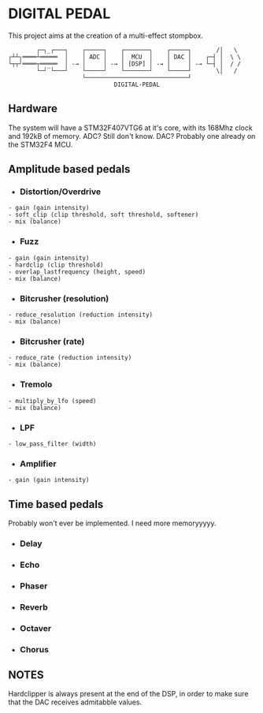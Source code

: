# DIGITAL PEDAL
This project aims at the creation of a multi-effect stompbox.
```
        ┌─┐_┌───┐    ┌─────┐    ┌───────┐    ┌─────┐       /│   \
┌┴┴┐════┴═════  │    │ ADC │    │  MCU  │    │ DAC │    ┌─┤ │  \ \
└┬┬┘════┬═════  │ -→ │     │ -→ │ [DSP] │ -→ │     │ -→ └─┤ │  / /
        └─┘‾└───┘    └─────┘    └───────┘    └─────┘       \│   /
                     └─────────────────────────────┘
                              DIGITAL-PEDAL
```

## Hardware
The system will have a STM32F407VTG6 at it's core, with its 168Mhz clock and 192kB of memory.
ADC? Still don't know.
DAC? Probably one already on the STM32F4 MCU.

## Amplitude based pedals

- ### Distortion/Overdrive
```
- gain (gain intensity)
- soft_clip (clip threshold, soft threshold, softener)
- mix (balance)
```

- ### Fuzz
```
- gain (gain intensity)
- hardclip (clip threshold)
- overlap_lastfrequency (height, speed)
- mix (balance)
```

- ### Bitcrusher (resolution)
```
- reduce_resolution (reduction intensity)
- mix (balance)
```

- ### Bitcrusher (rate)
```
- reduce_rate (reduction intensity)
- mix (balance)
```

- ### Tremolo
```
- multiply_by_lfo (speed)
- mix (balance)
```

- ### LPF
```
- low_pass_filter (width)
```

- ### Amplifier
```
- gain (gain intensity)
```

## Time based pedals
Probably won't ever be implemented. I need more memoryyyyy.

- ### Delay

- ### Echo

- ### Phaser

- ### Reverb

- ### Octaver

- ### Chorus

## NOTES
Hardclipper is always present at the end of the DSP, in order to make sure that the DAC receives admitabble values.